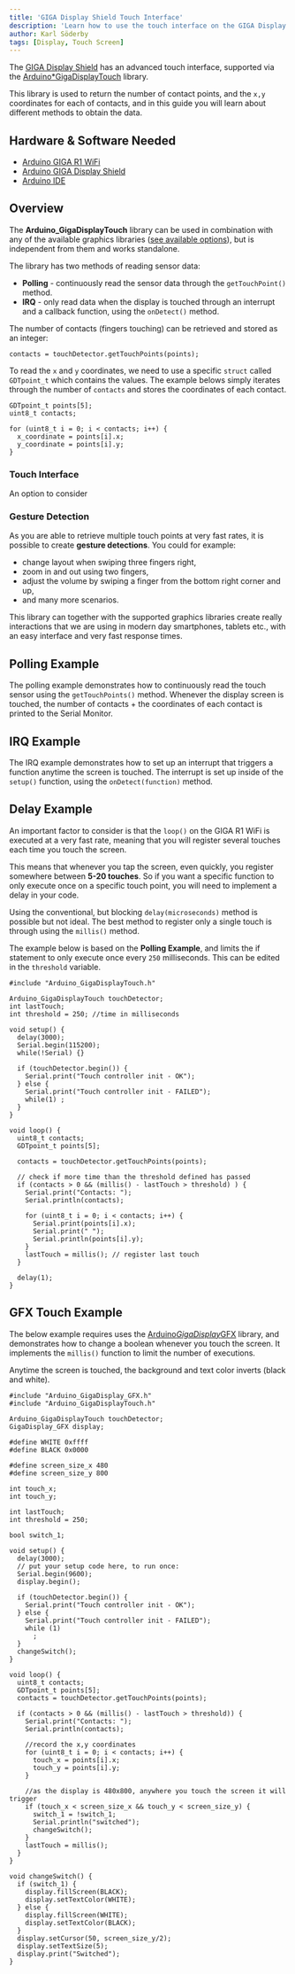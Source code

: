 ```yaml
---
title: 'GIGA Display Shield Touch Interface'
description: 'Learn how to use the touch interface on the GIGA Display Shield.'
author: Karl Söderby
tags: [Display, Touch Screen]
---
```


The [GIGA Display Shield](/hardware/giga-display-shield) has an advanced touch interface, supported via the [Arduino*GigaDisplayTouch](https://github.com/arduino-libraries/Arduino*GigaDisplayTouch) library.

This library is used to return the number of contact points, and the `x,y` coordinates for each of contacts, and in this guide you will learn about different methods to obtain the data.

## Hardware & Software Needed

- [Arduino GIGA R1 WiFi](https://store.arduino.cc/products/giga-r1-wifi)
- [Arduino GIGA Display Shield](https://store.arduino.cc/products/giga-display-shield)
- [Arduino IDE](https://www.arduino.cc/en/software)

## Overview

The **Arduino_GigaDisplayTouch** library can be used in combination with any of the available graphics libraries ([see available options](/tutorials/giga-display-shield/getting-started#overview)), but is independent from them and works standalone.

The library has two methods of reading sensor data:
- **Polling** - continuously read the sensor data through the `getTouchPoint()` method.
- **IRQ** - only read data when the display is touched through an interrupt and a callback function, using the `onDetect()` method.

The number of contacts (fingers touching) can be retrieved and stored as an integer:

```arduino
contacts = touchDetector.getTouchPoints(points);
```

To read the `x` and `y` coordinates, we need to use a specific `struct` called `GDTpoint_t` which contains the values. The example belows simply iterates through the number of `contacts` and stores the coordinates of each contact.

```arduino
GDTpoint_t points[5];
uint8_t contacts;

for (uint8_t i = 0; i < contacts; i++) {
  x_coordinate = points[i].x;
  y_coordinate = points[i].y;
}
```

### Touch Interface

An option to consider 

### Gesture Detection

As you are able to retrieve multiple touch points at very fast rates, it is possible to create **gesture detections**. You could for example:
- change layout when swiping three fingers right,
- zoom in and out using two fingers,
- adjust the volume by swiping a finger from the bottom right corner and up,
- and many more scenarios.

This library can together with the supported graphics libraries create really interactions that we are using in modern day smartphones, tablets etc., with an easy interface and very fast response times.

## Polling Example

The polling example demonstrates how to continuously read the touch sensor using the `getTouchPoints()` method. Whenever the display screen is touched, the number of contacts + the coordinates of each contact is printed to the Serial Monitor.

<CodeBlock url="https://github.com/arduino-libraries/Arduino*GigaDisplayTouch/blob/main/examples/Touch*Polling/Touch_Polling.ino" className="arduino"/>

## IRQ Example

The IRQ example demonstrates how to set up an interrupt that triggers a function anytime the screen is touched. The interrupt is set up inside of the `setup()` function, using the `onDetect(function)` method. 

<CodeBlock url="https://github.com/arduino-libraries/Arduino*GigaDisplayTouch/blob/main/examples/Touch*IRQ/Touch_IRQ.ino" className="arduino"/>

## Delay Example

An important factor to consider is that the `loop()` on the GIGA R1 WiFi is executed at a very fast rate, meaning that you will register several touches each time you touch the screen.

This means that whenever you tap the screen, even quickly, you register somewhere between **5-20 touches**. So if you want a specific function to only execute once on a specific touch point, you will need to implement a delay in your code. 

Using the conventional, but blocking `delay(microseconds)` method is possible but not ideal. The best method to register only a single touch is through using the `millis()` method.

The example below is based on the **Polling Example**, and limits the if statement to only execute once every `250` milliseconds. This can be edited in the `threshold` variable.

```arduino
#include "Arduino_GigaDisplayTouch.h"

Arduino_GigaDisplayTouch touchDetector;
int lastTouch;
int threshold = 250; //time in milliseconds

void setup() {
  delay(3000);
  Serial.begin(115200);
  while(!Serial) {}

  if (touchDetector.begin()) {
    Serial.print("Touch controller init - OK");
  } else {
    Serial.print("Touch controller init - FAILED");
    while(1) ;
  }
}

void loop() {
  uint8_t contacts;
  GDTpoint_t points[5];
  
  contacts = touchDetector.getTouchPoints(points);

  // check if more time than the threshold defined has passed
  if (contacts > 0 && (millis() - lastTouch > threshold) ) {
    Serial.print("Contacts: ");
    Serial.println(contacts);

    for (uint8_t i = 0; i < contacts; i++) {
      Serial.print(points[i].x);
      Serial.print(" ");
      Serial.println(points[i].y);
    }
    lastTouch = millis(); // register last touch
  }

  delay(1);
}
```

## GFX Touch Example

The below example requires uses the [Arduino*GigaDisplay*GFX](https://github.com/arduino-libraries/Arduino*GigaDisplay*GFX) library, and demonstrates how to change a boolean whenever you touch the screen. It implements the `millis()` function to limit the number of executions. 

Anytime the screen is touched, the background and text color inverts (black and white). 

```arduino
#include "Arduino_GigaDisplay_GFX.h"
#include "Arduino_GigaDisplayTouch.h"

Arduino_GigaDisplayTouch touchDetector;
GigaDisplay_GFX display;

#define WHITE 0xffff
#define BLACK 0x0000

#define screen_size_x 480
#define screen_size_y 800

int touch_x;
int touch_y;

int lastTouch;
int threshold = 250;

bool switch_1;

void setup() {
  delay(3000);
  // put your setup code here, to run once:
  Serial.begin(9600);
  display.begin();

  if (touchDetector.begin()) {
    Serial.print("Touch controller init - OK");
  } else {
    Serial.print("Touch controller init - FAILED");
    while (1)
      ;
  }
  changeSwitch();
}

void loop() {
  uint8_t contacts;
  GDTpoint_t points[5];
  contacts = touchDetector.getTouchPoints(points);
  
  if (contacts > 0 && (millis() - lastTouch > threshold)) {
    Serial.print("Contacts: ");
    Serial.println(contacts);

    //record the x,y coordinates 
    for (uint8_t i = 0; i < contacts; i++) {
      touch_x = points[i].x;
      touch_y = points[i].y;
    }

    //as the display is 480x800, anywhere you touch the screen it will trigger
    if (touch_x < screen_size_x && touch_y < screen_size_y) {
      switch_1 = !switch_1;
      Serial.println("switched");
      changeSwitch();
    }
    lastTouch = millis();
  }
}

void changeSwitch() {
  if (switch_1) {
    display.fillScreen(BLACK);
    display.setTextColor(WHITE);
  } else {
    display.fillScreen(WHITE);
    display.setTextColor(BLACK);
  }
  display.setCursor(50, screen_size_y/2);
  display.setTextSize(5);
  display.print("Switched");
}
```